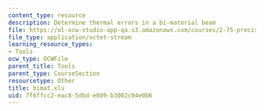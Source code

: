 ```yaml
---
content_type: resource
description: Determine thermal errors in a bi-material beam
file: https://ol-ocw-studio-app-qa.s3.amazonaws.com/courses/2-75-precision-machine-design-fall-2001/7f6ffcc2eac85dbde089b3002c04e0b6_bimat.xls
file_type: application/octet-stream
learning_resource_types:
- Tools
ocw_type: OCWFile
parent_title: Tools
parent_type: CourseSection
resourcetype: Other
title: bimat.xls
uid: 7f6ffcc2-eac8-5dbd-e089-b3002c04e0b6
---
```

